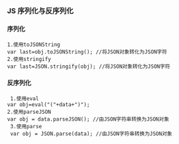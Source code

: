 ### JS 序列化与反序列化

#### 序列化

```
1.使用toJSONString
var last=obj.toJSONString(); //将JSON对象转化为JSON字符  
2.使用stringify
var last=JSON.stringify(obj); //将JSON对象转化为JSON字符  
```



#### 反序列化

```
 1.使用eval 
var obj=eval("("+data+")");  
2.使用parseJSON
var obj = data.parseJSON(); //由JSON字符串转换为JSON对象  
 3.使用parse
 var obj = JSON.parse(data); //由JSON字符串转换为JSON对象  
```

